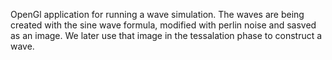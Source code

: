 OpenGl application for running a wave simulation. The waves are being created with the sine wave formula, modified with perlin noise and sasved as an image. We later use that image in the tessalation phase to construct a wave.
